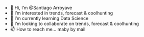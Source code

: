 - 👋 Hi, I’m @Santiago Arroyave
- 👀 I’m interested in trends, forecast & coolhunting
- 🌱 I’m currently learning Data Science
- 💞️ I’m looking to collaborate on trends, forecast & coolhunting
- 📫 How to reach me... maby by mail

<!---
Chantiman/Chantiman is a ✨ special ✨ repository because its `README.md` (this file) appears on your GitHub profile.
You can click the Preview link to take a look at your changes.
--->
